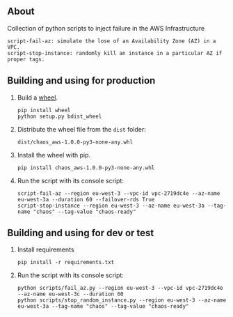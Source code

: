 ## About
Collection of python scripts to inject failure in the AWS Infrastructure

    script-fail-az: simulate the lose of an Availability Zone (AZ) in a VPC.
    script-stop-instance: randomly kill an instance in a particular AZ if proper tags. 

## Building and using for production

1. Build a [wheel][wheel].

   ```shell
   pip install wheel
   python setup.py bdist_wheel
   ```

1. Distribute the wheel file from the `dist` folder:

   ```shell
   dist/chaos_aws-1.0.0-py3-none-any.whl
   ```

1. Install the wheel with pip.

   ```shell
   pip install chaos_aws-1.0.0-py3-none-any.whl
   ```

1. Run the script with its console script:

   ```shell
   script-fail-az --region eu-west-3 --vpc-id vpc-2719dc4e --az-name eu-west-3a --duration 60 --failover-rds True
   script-stop-instance --region eu-west-3 --az-name eu-west-3a --tag-name "chaos" --tag-value "chaos-ready"
   ```


## Building and using for dev or test

1. Install requirements

   ```shell
   pip install -r requirements.txt
   ```

1. Run the script with its console script:

   ```shell
   python scripts/fail_az.py --region eu-west-3 --vpc-id vpc-2719dc4e --az-name eu-west-3c --duration 60
   python scripts/stop_random_instance.py --region eu-west-3 --az-name eu-west-3a --tag-name "chaos" --tag-value "chaos-ready"
   ```


[wheel]: http://pythonwheels.com